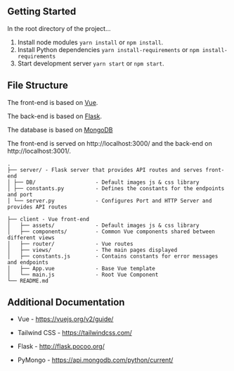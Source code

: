 ﻿## Getting Started

In the root directory of the project...

1. Install node modules `yarn install` or `npm install`.
2. Install Python dependencies `yarn install-requirements` or `npm install-requirements`
2. Start development server `yarn start` or `npm start`.


## File Structure

The front-end is based on [Vue](https://vuejs.org/).

The back-end is based on [Flask](https://github.com/pallets/flask).

The database is based on [MongoDB](https://www.mongodb.com/)

The front-end is served on http://localhost:3000/ and the back-end on http://localhost:3001/.

```
.
├── server/ - Flask server that provides API routes and serves front-end
│ ├── DB/                   - Default images js & css library
│ ├── constants.py          - Defines the constants for the endpoints and port
│ └── server.py             - Configures Port and HTTP Server and provides API routes

├── client - Vue front-end
│   ├── assets/             - Default images js & css library
│   ├── components/         - Common Vue components shared between different views
│   ├── router/             - Vue routes
│   ├── views/              - The main pages displayed
│   ├── constants.js        - Contains constants for error messages and endpoints
│   ├── App.vue             - Base Vue template
│   └── main.js             - Root Vue Component
└── README.md
```

## Additional Documentation


- Vue - https://vuejs.org/v2/guide/
- Tailwind CSS - https://tailwindcss.com/

- Flask - http://flask.pocoo.org/
- PyMongo - https://api.mongodb.com/python/current/

